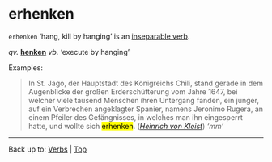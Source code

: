 # erhenken

`erhenken` ‘hang, kill by hanging’ is an [inseparable verb](../../inseparableVerbs.md).

*qv.* **[henken](../../h/he/henken.md)** *vb.* ‘execute by hanging’

Examples:

> In St. Jago, der Hauptstadt des Königreichs Chili, stand gerade in dem Augenblicke der großen Erderschütterung vom Jahre 1647, bei welcher viele tausend Menschen ihren Untergang fanden, ein junger, auf ein Verbrechen angeklagter Spanier, namens Jeronimo Rugera, an einem Pfeiler des Gefängnisses, in welches man ihn eingesperrt hatte, und wollte sich <mark>erhenken</mark>. (*[Heinrich von Kleist](../../../texts/Kleist/DasErdbebenInChili.md)*) *‘mm’*

----

Back up to: [Verbs](../../index.md) | [Top](../../../index.md)
